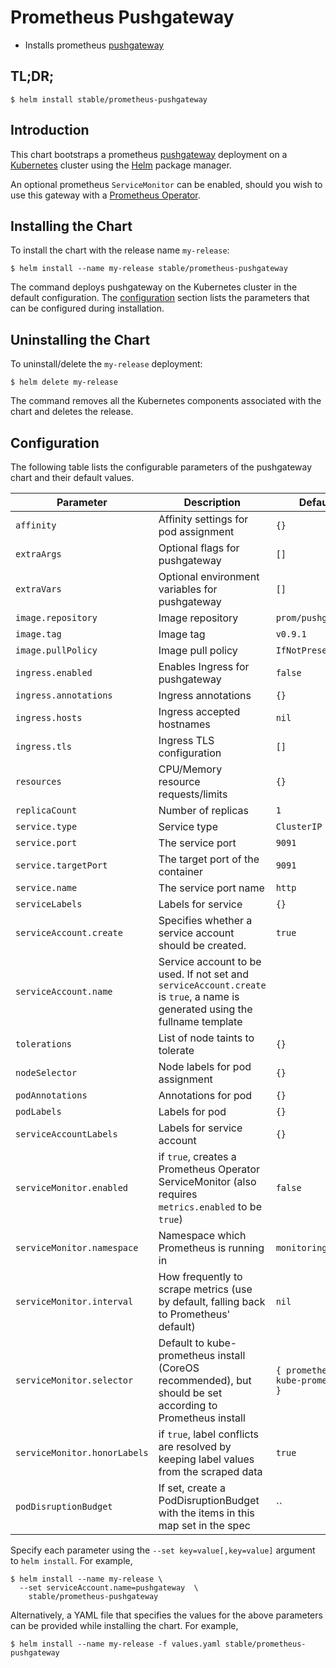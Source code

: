 # Prometheus Pushgateway

* Installs prometheus [pushgateway](https://github.com/prometheus/pushgateway)

## TL;DR;

```console
$ helm install stable/prometheus-pushgateway
```

## Introduction

This chart bootstraps a prometheus [pushgateway](http://github.com/prometheus/pushgateway) deployment on a [Kubernetes](http://kubernetes.io) cluster using the [Helm](https://helm.sh) package manager.

An optional prometheus `ServiceMonitor` can be enabled, should you wish to use this gateway with a [Prometheus Operator](https://github.com/coreos/prometheus-operator).

## Installing the Chart

To install the chart with the release name `my-release`:

```console
$ helm install --name my-release stable/prometheus-pushgateway
```

The command deploys pushgateway on the Kubernetes cluster in the default configuration. The [configuration](#configuration) section lists the parameters that can be configured during installation.

## Uninstalling the Chart

To uninstall/delete the `my-release` deployment:

```console
$ helm delete my-release
```

The command removes all the Kubernetes components associated with the chart and deletes the release.

## Configuration

The following table lists the configurable parameters of the pushgateway chart and their default values.

|        Parameter            |                                                          Description                                                          |      Default                      |
| --------------------------- | ----------------------------------------------------------------------------------------------------------------------------- | --------------------------------- |
| `affinity`                  | Affinity settings for pod assignment                                                                                          | `{}`                              |
| `extraArgs`                 | Optional flags for pushgateway                                                                                                | `[]`                              |
| `extraVars`                 | Optional environment variables for pushgateway                                                                                | `[]`                              |
| `image.repository`          | Image repository                                                                                                              | `prom/pushgateway`                |
| `image.tag`                 | Image tag                                                                                                                     | `v0.9.1`                          |
| `image.pullPolicy`          | Image pull policy                                                                                                             | `IfNotPresent`                    |
| `ingress.enabled`           | Enables Ingress for pushgateway                                                                                               | `false`                           |
| `ingress.annotations`       | Ingress annotations                                                                                                           | `{}`                              |
| `ingress.hosts`             | Ingress accepted hostnames                                                                                                    | `nil`                             |
| `ingress.tls`               | Ingress TLS configuration                                                                                                     | `[]`                              |
| `resources`                 | CPU/Memory resource requests/limits                                                                                           | `{}`                              |
| `replicaCount`              | Number of replicas                                                                                                            | `1`                               |
| `service.type`              | Service type                                                                                                                  | `ClusterIP`                       |
| `service.port`              | The service port                                                                                                              | `9091`                            |
| `service.targetPort`        | The target port of the container                                                                                              | `9091`                            |
| `service.name`              | The service port name                                                                                                         | `http`                            |
| `serviceLabels`             | Labels for service                                                                                                            | `{}`                              |
| `serviceAccount.create`     | Specifies whether a service account should be created.                                                                        | `true`                            |
| `serviceAccount.name`       | Service account to be used. If not set and `serviceAccount.create` is `true`, a name is generated using the fullname template |                                   |
| `tolerations`               | List of node taints to tolerate                                                                                               | `{}`                              |
| `nodeSelector`              | Node labels for pod assignment                                                                                                | `{}`                              |
| `podAnnotations`            | Annotations for pod                                                                                                           | `{}`                              |
| `podLabels`                 | Labels for pod                                                                                                                | `{}`                              |
| `serviceAccountLabels`      | Labels for service account                                                                                                    | `{}`                              |
| `serviceMonitor.enabled`    | if `true`, creates a Prometheus Operator ServiceMonitor (also requires `metrics.enabled` to be `true`)                        | `false`                           |
| `serviceMonitor.namespace`  | Namespace which Prometheus is running in                                                                                      | `monitoring`                      |
| `serviceMonitor.interval`   | How frequently to scrape metrics (use by default, falling back to Prometheus' default)                                        |  `nil`                            |
| `serviceMonitor.selector`   | Default to kube-prometheus install (CoreOS recommended), but should be set according to Prometheus install                    | `{ prometheus: kube-prometheus }` |
| `serviceMonitor.honorLabels`| if `true`, label conflicts are resolved by keeping label values from the scraped data                                         | `true`                            |
| `podDisruptionBudget`       | If set, create a PodDisruptionBudget with the items in this map set in the spec                                               | ``                                |

Specify each parameter using the `--set key=value[,key=value]` argument to `helm install`. For example,

```console
$ helm install --name my-release \
  --set serviceAccount.name=pushgateway  \
    stable/prometheus-pushgateway
```

Alternatively, a YAML file that specifies the values for the above parameters can be provided while installing the chart. For example,

```console
$ helm install --name my-release -f values.yaml stable/prometheus-pushgateway
```

